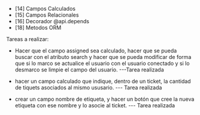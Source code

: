 - [14] Campos Calculados
- [15] Campos Relacionales
- [16] Decorador @api.depends
- [18] Metodos ORM

Tareas a realizar:
- Hacer que el campo assigned sea calculado, hacer que se pueda buscar con el atributo search y hacer que se pueda modificar de forma que si lo marco se actualice el usuario con el usuario conectado y si lo desmarco se limpie el campo del usuario.
---Tarea realizada

- hacer un campo calculado que indique, dentro de un ticket, la cantidad de tiquets asociados al mismo ususario.
--- Tarea realizada

- crear un campo nombre de etiqueta, y hacer un botón que cree la nueva etiqueta con ese nombre y lo asocie al ticket.
--- Tarea realizada